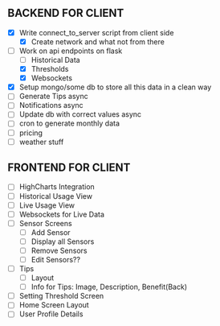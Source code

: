 ## BACKEND FOR CLIENT
- [x] Write connect_to_server script from client side
    - [x] Create network and what not from there
- [ ] Work on api endpoints on flask
    - [ ] Historical Data 
    - [x] Thresholds
    - [x] Websockets 
- [x] Setup mongo/some db to store all this data in a clean way
- [ ] Generate Tips async
- [ ] Notifications async
- [ ] Update db with correct values async
- [ ] cron to generate monthly data
- [ ] pricing 
- [ ] weather stuff 

## FRONTEND FOR CLIENT
- [ ] HighCharts Integration
- [ ] Historical Usage View
- [ ] Live Usage View
- [ ] Websockets for Live Data
- [ ] Sensor Screens
  - [ ] Add Sensor
  - [ ] Display all Sensors
  - [ ] Remove Sensors
  - [ ] Edit Sensors??
- [ ] Tips
  - [ ] Layout
  - [ ] Info for Tips: Image, Description, Benefit(Back)
- [ ] Setting Threshold Screen
- [ ] Home Screen Layout
- [ ] User Profile Details
